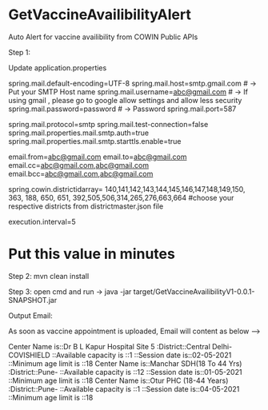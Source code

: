 # GetVaccineAvailibilityAlert
Auto Alert for vaccine availibility from COWIN Public APIs

Step 1:

Update application.properties

spring.mail.default-encoding=UTF-8 
spring.mail.host=smtp.gmail.com # -> Put your SMTP Host name 
spring.mail.username=abc@gmail.com # -> If using gmail , please go to google allow settings and allow less security
spring.mail.password=password # -> Password
spring.mail.port=587


spring.mail.protocol=smtp
spring.mail.test-connection=false
spring.mail.properties.mail.smtp.auth=true
spring.mail.properties.mail.smtp.starttls.enable=true

email.from=abc@gmail.com
email.to=abc@gmail.com
email.cc=abc@gmail.com,abc@gmail.com
email.bcc=abc@gmail.com,abc@gmail.com

spring.cowin.districtidarray= 140,141,142,143,144,145,146,147,148,149,150, 363, 188, 650, 651, 392,505,506,314,265,276,663,664
#choose your respective districts from districtmaster.json file

execution.interval=5
# Put this value in minutes

Step 2: mvn clean install

Step 3:  open cmd and run -> java -jar target/GetVaccineAvailibilityV1-0.0.1-SNAPSHOT.jar


Output Email:

As soon as vaccine appointment is uploaded, Email will content as below --> 


Center Name is::Dr B L Kapur Hospital Site 5 :District::Central Delhi-COVISHIELD	::Available capacity is ::1	::Session date is::02-05-2021	::Minimum age limit is ::18
Center Name is::Manchar SDH(18 To 44 Yrs) :District::Pune-	::Available capacity is ::12	::Session date is::01-05-2021	::Minimum age limit is ::18
Center Name is::Otur PHC (18-44 Years) :District::Pune-	::Available capacity is ::1	::Session date is::04-05-2021	::Minimum age limit is ::18

